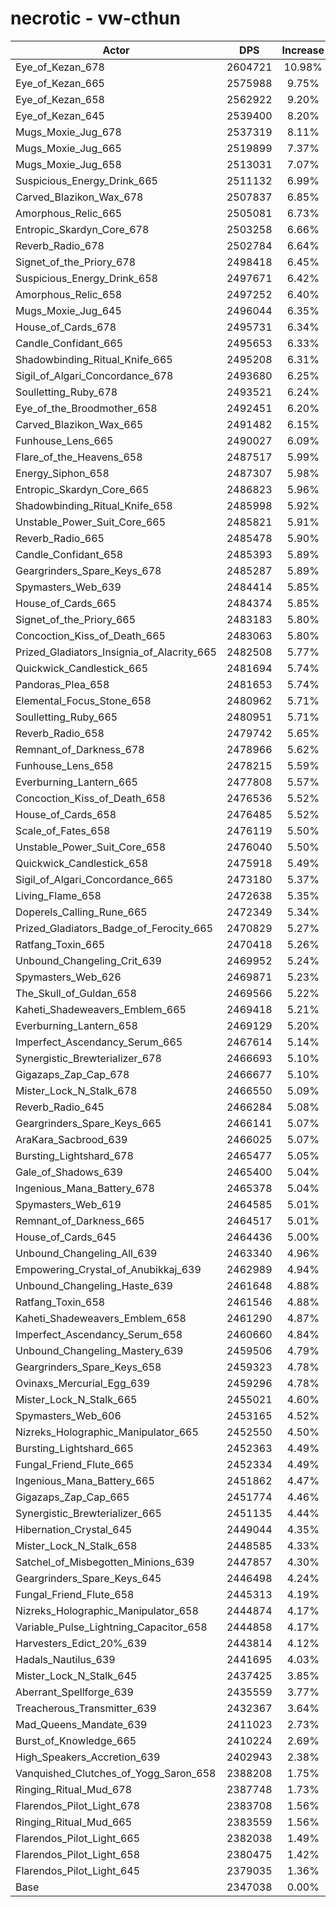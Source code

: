 # necrotic - vw-cthun
| Actor | DPS | Increase |
|---|:---:|:---:|
|Eye_of_Kezan_678|2604721|10.98%|
|Eye_of_Kezan_665|2575988|9.75%|
|Eye_of_Kezan_658|2562922|9.20%|
|Eye_of_Kezan_645|2539400|8.20%|
|Mugs_Moxie_Jug_678|2537319|8.11%|
|Mugs_Moxie_Jug_665|2519899|7.37%|
|Mugs_Moxie_Jug_658|2513031|7.07%|
|Suspicious_Energy_Drink_665|2511132|6.99%|
|Carved_Blazikon_Wax_678|2507837|6.85%|
|Amorphous_Relic_665|2505081|6.73%|
|Entropic_Skardyn_Core_678|2503258|6.66%|
|Reverb_Radio_678|2502784|6.64%|
|Signet_of_the_Priory_678|2498418|6.45%|
|Suspicious_Energy_Drink_658|2497671|6.42%|
|Amorphous_Relic_658|2497252|6.40%|
|Mugs_Moxie_Jug_645|2496044|6.35%|
|House_of_Cards_678|2495731|6.34%|
|Candle_Confidant_665|2495653|6.33%|
|Shadowbinding_Ritual_Knife_665|2495208|6.31%|
|Sigil_of_Algari_Concordance_678|2493680|6.25%|
|Soulletting_Ruby_678|2493521|6.24%|
|Eye_of_the_Broodmother_658|2492451|6.20%|
|Carved_Blazikon_Wax_665|2491482|6.15%|
|Funhouse_Lens_665|2490027|6.09%|
|Flare_of_the_Heavens_658|2487517|5.99%|
|Energy_Siphon_658|2487307|5.98%|
|Entropic_Skardyn_Core_665|2486823|5.96%|
|Shadowbinding_Ritual_Knife_658|2485998|5.92%|
|Unstable_Power_Suit_Core_665|2485821|5.91%|
|Reverb_Radio_665|2485478|5.90%|
|Candle_Confidant_658|2485393|5.89%|
|Geargrinders_Spare_Keys_678|2485287|5.89%|
|Spymasters_Web_639|2484414|5.85%|
|House_of_Cards_665|2484374|5.85%|
|Signet_of_the_Priory_665|2483183|5.80%|
|Concoction_Kiss_of_Death_665|2483063|5.80%|
|Prized_Gladiators_Insignia_of_Alacrity_665|2482508|5.77%|
|Quickwick_Candlestick_665|2481694|5.74%|
|Pandoras_Plea_658|2481653|5.74%|
|Elemental_Focus_Stone_658|2480962|5.71%|
|Soulletting_Ruby_665|2480951|5.71%|
|Reverb_Radio_658|2479742|5.65%|
|Remnant_of_Darkness_678|2478966|5.62%|
|Funhouse_Lens_658|2478215|5.59%|
|Everburning_Lantern_665|2477808|5.57%|
|Concoction_Kiss_of_Death_658|2476536|5.52%|
|House_of_Cards_658|2476485|5.52%|
|Scale_of_Fates_658|2476119|5.50%|
|Unstable_Power_Suit_Core_658|2476040|5.50%|
|Quickwick_Candlestick_658|2475918|5.49%|
|Sigil_of_Algari_Concordance_665|2473180|5.37%|
|Living_Flame_658|2472638|5.35%|
|Doperels_Calling_Rune_665|2472349|5.34%|
|Prized_Gladiators_Badge_of_Ferocity_665|2470829|5.27%|
|Ratfang_Toxin_665|2470418|5.26%|
|Unbound_Changeling_Crit_639|2469952|5.24%|
|Spymasters_Web_626|2469871|5.23%|
|The_Skull_of_Guldan_658|2469566|5.22%|
|Kaheti_Shadeweavers_Emblem_665|2469418|5.21%|
|Everburning_Lantern_658|2469129|5.20%|
|Imperfect_Ascendancy_Serum_665|2467614|5.14%|
|Synergistic_Brewterializer_678|2466693|5.10%|
|Gigazaps_Zap_Cap_678|2466677|5.10%|
|Mister_Lock_N_Stalk_678|2466550|5.09%|
|Reverb_Radio_645|2466284|5.08%|
|Geargrinders_Spare_Keys_665|2466141|5.07%|
|AraKara_Sacbrood_639|2466025|5.07%|
|Bursting_Lightshard_678|2465477|5.05%|
|Gale_of_Shadows_639|2465400|5.04%|
|Ingenious_Mana_Battery_678|2465378|5.04%|
|Spymasters_Web_619|2464585|5.01%|
|Remnant_of_Darkness_665|2464517|5.01%|
|House_of_Cards_645|2464436|5.00%|
|Unbound_Changeling_All_639|2463340|4.96%|
|Empowering_Crystal_of_Anubikkaj_639|2462989|4.94%|
|Unbound_Changeling_Haste_639|2461648|4.88%|
|Ratfang_Toxin_658|2461546|4.88%|
|Kaheti_Shadeweavers_Emblem_658|2461290|4.87%|
|Imperfect_Ascendancy_Serum_658|2460660|4.84%|
|Unbound_Changeling_Mastery_639|2459506|4.79%|
|Geargrinders_Spare_Keys_658|2459323|4.78%|
|Ovinaxs_Mercurial_Egg_639|2459296|4.78%|
|Mister_Lock_N_Stalk_665|2455021|4.60%|
|Spymasters_Web_606|2453165|4.52%|
|Nizreks_Holographic_Manipulator_665|2452550|4.50%|
|Bursting_Lightshard_665|2452363|4.49%|
|Fungal_Friend_Flute_665|2452334|4.49%|
|Ingenious_Mana_Battery_665|2451862|4.47%|
|Gigazaps_Zap_Cap_665|2451774|4.46%|
|Synergistic_Brewterializer_665|2451135|4.44%|
|Hibernation_Crystal_645|2449044|4.35%|
|Mister_Lock_N_Stalk_658|2448585|4.33%|
|Satchel_of_Misbegotten_Minions_639|2447857|4.30%|
|Geargrinders_Spare_Keys_645|2446498|4.24%|
|Fungal_Friend_Flute_658|2445313|4.19%|
|Nizreks_Holographic_Manipulator_658|2444874|4.17%|
|Variable_Pulse_Lightning_Capacitor_658|2444858|4.17%|
|Harvesters_Edict_20%_639|2443814|4.12%|
|Hadals_Nautilus_639|2441695|4.03%|
|Mister_Lock_N_Stalk_645|2437425|3.85%|
|Aberrant_Spellforge_639|2435559|3.77%|
|Treacherous_Transmitter_639|2432367|3.64%|
|Mad_Queens_Mandate_639|2411023|2.73%|
|Burst_of_Knowledge_665|2410224|2.69%|
|High_Speakers_Accretion_639|2402943|2.38%|
|Vanquished_Clutches_of_Yogg_Saron_658|2388208|1.75%|
|Ringing_Ritual_Mud_678|2387748|1.73%|
|Flarendos_Pilot_Light_678|2383708|1.56%|
|Ringing_Ritual_Mud_665|2383559|1.56%|
|Flarendos_Pilot_Light_665|2382038|1.49%|
|Flarendos_Pilot_Light_658|2380475|1.42%|
|Flarendos_Pilot_Light_645|2379035|1.36%|
|Base|2347038|0.00%|
